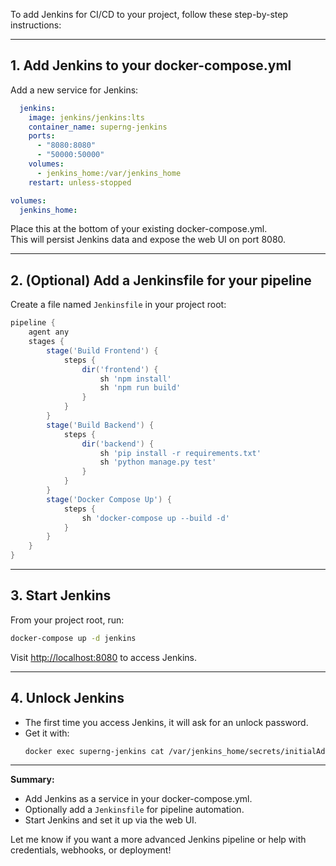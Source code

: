 To add Jenkins for CI/CD to your project, follow these step-by-step instructions:

---

## 1. Add Jenkins to your docker-compose.yml

Add a new service for Jenkins:

```yaml
  jenkins:
    image: jenkins/jenkins:lts
    container_name: superng-jenkins
    ports:
      - "8080:8080"
      - "50000:50000"
    volumes:
      - jenkins_home:/var/jenkins_home
    restart: unless-stopped

volumes:
  jenkins_home:
```

Place this at the bottom of your existing docker-compose.yml.  
This will persist Jenkins data and expose the web UI on port 8080.

---

## 2. (Optional) Add a Jenkinsfile for your pipeline

Create a file named `Jenkinsfile` in your project root:

```groovy
pipeline {
    agent any
    stages {
        stage('Build Frontend') {
            steps {
                dir('frontend') {
                    sh 'npm install'
                    sh 'npm run build'
                }
            }
        }
        stage('Build Backend') {
            steps {
                dir('backend') {
                    sh 'pip install -r requirements.txt'
                    sh 'python manage.py test'
                }
            }
        }
        stage('Docker Compose Up') {
            steps {
                sh 'docker-compose up --build -d'
            }
        }
    }
}
```

---

## 3. Start Jenkins

From your project root, run:

```sh
docker-compose up -d jenkins
```

Visit [http://localhost:8080](http://localhost:8080) to access Jenkins.

---

## 4. Unlock Jenkins

- The first time you access Jenkins, it will ask for an unlock password.
- Get it with:
  ```sh
  docker exec superng-jenkins cat /var/jenkins_home/secrets/initialAdminPassword
  ```

---

**Summary:**  
- Add Jenkins as a service in your docker-compose.yml.
- Optionally add a `Jenkinsfile` for pipeline automation.
- Start Jenkins and set it up via the web UI.

Let me know if you want a more advanced Jenkins pipeline or help with credentials, webhooks, or deployment!